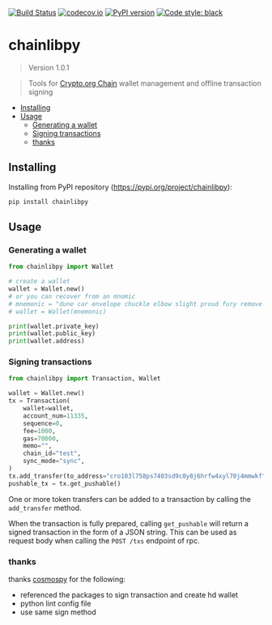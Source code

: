 [![Build Status](https://travis-ci.com/crypto-org-chain/chainlibpy.svg?branch=master)](https://travis-ci.com//chainlibpy)
[![codecov.io](https://codecov.io/gh/crypto-org-chain/chainlibpy/branch/master/graph/badge.svg)](https://codecov.io/gh/crypto-org-chain/chainlibpy)
[![PyPI version](https://img.shields.io/pypi/v/chainlibpy)](https://pypi.org/project/chainlibpy)
[![Code style: black](https://img.shields.io/badge/code%20style-black-000000.svg)](https://github.com/psf/black)

# chainlibpy

<!--- Don't edit the version line below manually. Let bump2version do it for you. -->

> Version 1.0.1

> Tools for [Crypto.org Chain](https://github.com/crypto-org-chain/chain-main) wallet management and offline transaction signing

<!-- mdformat-toc start --slug=github --maxlevel=6 --minlevel=2 -->

- [Installing](<#installing>)
- [Usage](<#usage>)
  - [Generating a wallet](<#generating-a-wallet>)
  - [Signing transactions](<#signing-transactions>)
  - [thanks](<#thanks>)

<!-- mdformat-toc end -->

## Installing<a name="installing"></a>

Installing from PyPI repository (https://pypi.org/project/chainlibpy):

```bash
pip install chainlibpy
```

## Usage<a name="usage"></a>

### Generating a wallet<a name="generating-a-wallet"></a>

```python
from chainlibpy import Wallet

# create a wallet
wallet = Wallet.new()
# or you can recover from an mnomic
# mnemonic = "dune car envelope chuckle elbow slight proud fury remove candy uphold puzzle call select sibling sport gadget please want vault glance verb damage gown"
# wallet = Wallet(mnemonic)

print(wallet.private_key)
print(wallet.public_key)
print(wallet.address)
```

### Signing transactions<a name="signing-transactions"></a>

```python
from chainlibpy import Transaction, Wallet

wallet = Wallet.new()
tx = Transaction(
    wallet=wallet,
    account_num=11335,
    sequence=0,
    fee=1000,
    gas=70000,
    memo="",
    chain_id="test",
    sync_mode="sync",
)
tx.add_transfer(to_address="cro103l758ps7403sd9c0y8j6hrfw4xyl70j4mmwkf", amount=387000)
pushable_tx = tx.get_pushable()
```

One or more token transfers can be added to a transaction by calling the `add_transfer` method.

When the transaction is fully prepared, calling `get_pushable` will return a signed transaction in the form of a JSON string.
This can be used as request body when calling the `POST /txs` endpoint of rpc.

### thanks<a name="thanks"></a>

thanks [cosmospy](https://github.com/hukkinj1/cosmospy) for the following:

- referenced the packages to sign transaction and create hd wallet
- python lint config file
- use same sign method
